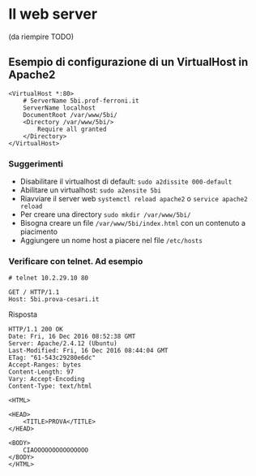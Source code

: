 # Il web server

(da riempire TODO)

## Esempio di configurazione di un VirtualHost in Apache2

```
<VirtualHost *:80>
    # ServerName 5bi.prof-ferroni.it
    ServerName localhost
    DocumentRoot /var/www/5bi/
    <Directory /var/www/5bi/>
        Require all granted
    </Directory>
</VirtualHost>
```

### Suggerimenti

* Disabilitare il virtualhost di default: `sudo a2dissite 000-default`
* Abilitare un virtualhost: `sudo a2ensite 5bi`
* Riavviare il server web `systemctl reload apache2` o `service apache2 reload`
* Per creare una directory `sudo mkdir /var/www/5bi/`
* Bisogna creare un file `/var/www/5bi/index.html` con un contenuto a piacimento
* Aggiungere un nome host a piacere nel file `/etc/hosts`

### Verificare con telnet. Ad esempio

```
# telnet 10.2.29.10 80

GET / HTTP/1.1
Host: 5bi.prova-cesari.it
```

Risposta

```
HTTP/1.1 200 OK
Date: Fri, 16 Dec 2016 08:52:38 GMT
Server: Apache/2.4.12 (Ubuntu)
Last-Modified: Fri, 16 Dec 2016 08:44:04 GMT
ETag: "61-543c29280e6dc"
Accept-Ranges: bytes
Content-Length: 97
Vary: Accept-Encoding
Content-Type: text/html

<HTML>

<HEAD>
    <TITLE>PROVA</TITLE>
</HEAD>

<BODY>
    CIAOOOOOOOOOOOOOOO
</BODY>
</HTML>
```




